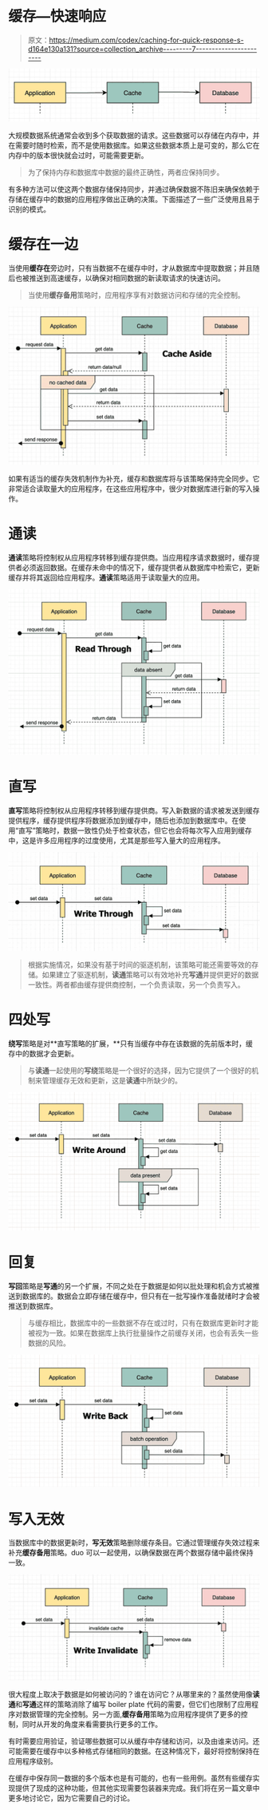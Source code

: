 # 缓存—快速响应

> 原文：<https://medium.com/codex/caching-for-quick-response-s-d164e130a131?source=collection_archive---------7----------------------->

![](img/1e3f79a331200a222c22b6ebb00bec4e.png)

大规模数据系统通常会收到多个获取数据的请求。这些数据可以存储在内存中，并在需要时随时检索，而不是使用数据库。如果这些数据本质上是可变的，那么它在内存中的版本很快就会过时，可能需要更新。

> 为了保持内存和数据库中数据的最终正确性，两者应保持同步。

有多种方法可以使这两个数据存储保持同步，并通过确保数据不陈旧来确保依赖于存储在缓存中的数据的应用程序做出正确的决策。下面描述了一些广泛使用且易于识别的模式。

# 缓存在一边

当使用**缓存在**旁边时，只有当数据不在缓存中时，才从数据库中提取数据；并且随后也被推送到高速缓存，以确保对相同数据的新读取请求的快速访问。

> 当使用**缓存备用**策略时，应用程序享有对数据访问和存储的完全控制。

![](img/b39818763453366feeb69274cc9205b6.png)

如果有适当的缓存失效机制作为补充，缓存和数据库将与该策略保持完全同步。它非常适合读取量大的应用程序，在这些应用程序中，很少对数据库进行新的写入操作。

# 通读

**通读**策略将控制权从应用程序转移到缓存提供商。当应用程序请求数据时，缓存提供者必须返回数据。在缓存未命中的情况下，缓存提供者从数据库中检索它，更新缓存并将其返回给应用程序。**通读**策略适用于读取量大的应用。

![](img/e10024d411ec871a9e71ac0807abb0a6.png)

# 直写

**直写**策略将控制权从应用程序转移到缓存提供商。写入新数据的请求被发送到缓存提供程序，缓存提供程序将数据添加到缓存中，随后也添加到数据库中。在使用“直写”策略时，数据一致性仍处于检查状态，但它也会将每次写入应用到缓存中，这是许多应用程序的过度使用，尤其是那些写入量大的应用程序。

![](img/945daa17e32144b04b02c097225f1034.png)

> 根据实施情况，如果没有基于时间的驱逐机制，该策略可能还需要等效的存储。如果建立了驱逐机制，**读通**策略可以有效地补充**写通**并提供更好的数据一致性。两者都由缓存提供商控制，一个负责读取，另一个负责写入。

# 四处写

**绕写**策略是对**直写策略的扩展，**只有当缓存中存在该数据的先前版本时，缓存中的数据才会更新。

> 与**读通**一起使用的**写绕**策略是一个很好的选择，因为它提供了一个很好的机制来管理缓存无效和更新，这是**读通**中所缺少的。

![](img/b94c784bb6be944bb3c0f65eab5a40c5.png)

# 回复

**写回**策略是**写通**的另一个扩展，不同之处在于数据是如何以批处理和机会方式被推送到数据库的。数据会立即存储在缓存中，但只有在一批写操作准备就绪时才会被推送到数据库。

> 与缓存相比，数据库中的一些数据不存在或过时，只有在数据库更新时才能被视为一致。如果在数据库上执行批量操作之前缓存关闭，也会有丢失一些数据的风险。

![](img/f48f1ab984ceb2167bd85e530f6f5763.png)

# 写入无效

当数据库中的数据更新时，**写无效**策略删除缓存条目。它通过管理缓存失效过程来补充**缓存备用**策略。duo 可以一起使用，以确保数据在两个数据存储中最终保持一致。

![](img/0b060d51b4ca3f708c92ca51b26f378b.png)

很大程度上取决于数据是如何被访问的？谁在访问它？从哪里来的？虽然使用像**读通**和**写通**这样的策略消除了编写 boiler plate 代码的需要，但它们也限制了应用程序对数据管理的完全控制。另一方面,**缓存备用**策略为应用程序提供了更多的控制，同时从开发的角度来看需要执行更多的工作。

有时需要应用验证，验证哪些数据可以从缓存中存储和访问，以及由谁来访问。还可能需要在缓存中以多种格式存储相同的数据。在这种情况下，最好将控制保持在应用程序级别。

在缓存中保存同一数据的多个版本也是有可能的，也有一些用例。虽然有些缓存实现提供了现成的这种功能，但其他实现需要包装器来完成。我们将在另一篇文章中更多地讨论它，因为它需要自己的讨论。